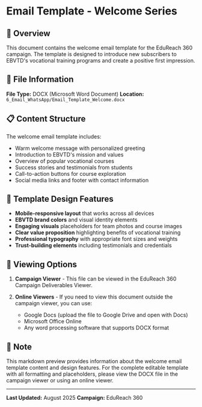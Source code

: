 # Email Template - Welcome Series

## 📧 Overview

This document contains the welcome email template for the EduReach 360 campaign. The template is designed to introduce new subscribers to EBVTD's vocational training programs and create a positive first impression.

## 📂 File Information

**File Type:** DOCX (Microsoft Word Document)
**Location:** `6_Email_WhatsApp/Email_Template_Welcome.docx`

## 📋 Content Structure

The welcome email template includes:
- Warm welcome message with personalized greeting
- Introduction to EBVTD's mission and values
- Overview of popular vocational courses
- Success stories and testimonials from students
- Call-to-action buttons for course exploration
- Social media links and footer with contact information

## 🎨 Template Design Features

- **Mobile-responsive layout** that works across all devices
- **EBVTD brand colors** and visual identity elements
- **Engaging visuals** placeholders for team photos and course images
- **Clear value proposition** highlighting benefits of vocational training
- **Professional typography** with appropriate font sizes and weights
- **Trust-building elements** including testimonials and credentials

## 👀 Viewing Options

1. **Campaign Viewer** - This file can be viewed in the EduReach 360 Campaign Deliverables Viewer.

2. **Online Viewers** - If you need to view this document outside the campaign viewer, you can use:
   - Google Docs (upload the file to Google Drive and open with Docs)
   - Microsoft Office Online
   - Any word processing software that supports DOCX format

## 📝 Note

This markdown preview provides information about the welcome email template content and design features. For the complete editable template with all formatting and placeholders, please view the DOCX file in the campaign viewer or using an online viewer.

---

**Last Updated:** August 2025
**Campaign:** EduReach 360
